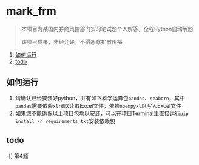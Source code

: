# mark_frm

> 本项目为某国内券商风控部门实习笔试题个人解答，全程Python自动解题
>
> 该项目成果，非经允许，不得恶意扩散传播

1. [如何运行](#如何运行)
2. [todo](#todo)

## 如何运行

1. 请确认已经安装好python，并有如下科学运算包```pandas```、```seaborn```，其中```pandas```需要依赖```xlrd```以读取Excel文件，依赖```openpyxl```以写入Excel文件
2. 如果您不能确保以上项目包均以安装，可以在项目Terminal里直接运行```pip install -r requirements.txt```安装依赖包

## todo

-[] 第4题
